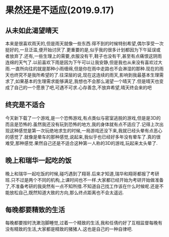 # 果然还是不适应(2019.9.17)

## 从未如此渴望晴天

本来是很喜欢雨天的,但是雨天就像一些东西.得不到的时候特别希望,偶尔享受一次挺好的,一旦泛滥,便开始讨厌了.更重要的是,似乎我的很多计划都因为下午延误或者放弃了.还有,一些生理上的需要,衣服没有干,鞋子也没有干,甚至有点痛恨这阴雨连绵的天气了.以前喜欢下雨是因为下午可以让我安静,但是我也从来没有喜欢过大雨.一直所向往的就是那种小雨缠绵,但是你在雨中走路也不会淋湿的那种.现在的雨天也终究不是我所希望的了.往深层的说,现在这连续的雨天,影响到我最基本生理需求了,如果基本的生理需求能够满足,我想也不会那么渴望一个晴天了.但是晴天也变成了自己的一个愿景了吧,可遇不可求.心存善念,不放弃希望,晴天终会来的吧

## 终究是不适合

今天新下载了一个游戏,是一个恐怖游戏,有点类似与密室逃脱的游戏,但是是3D的而且是恐怖的.虽然我还没有玩到恐怖的地方,我的身体就有点不适应了.记得上次出现这种感觉是第一次玩绝地求生的时候,一局游戏还没下来,我就已经头晕有点恶心的感觉了.就像是晕车的那种感觉,说起来,我似乎也已经好多年没有晕车了.真的很难受,那种感觉.果然自己还是不适合这种第一人称的3D的游戏,玩起来太头晕了.

## 晚上和瑞华一起吃的饭

晚上和瑞华一起吃饭的时候,碰巧遇到了翔哥.后来才知道,瑞华和翔哥都报了考研班.只不过是两个不同的机构,上课时间也不一样.大家都已经开始为考研开始做准备了,不准备考研的我突然有一点不知所措.不知道自己找工作该在什么时候呢.还是不能放松自己,既然知道大致的方向,那么终点距离也不会太遥远.

## 每晚都要精致的生活

每晚都要按时洗漱泡脚睡觉,过着一个精致的生活,我和任倩约好了互相监督每晚有没有精致的生活,大家都是精致的猪猪人.这也是自己的一种自律吧.
